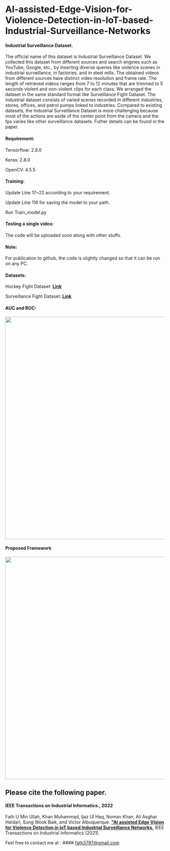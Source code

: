 # AI-assisted-Edge-Vision-for-Violence-Detection-in-IoT-based-Industrial-Surveillance-Networks


#### Industrial Surveillance Dataset.
The official name of this dataset is Industrial Surveillance Dataset. We collected this dataset from different sources and search engines such as YouTube, Google, etc., by inserting diverse queries like violence scenes in industrial surveillance, in factories, and in steel mills. The obtained videos from different sources have distinct video resolution and frame rate. The length of retrieved videos ranges from 7 to 12 minutes that are trimmed to 5 seconds violent and non-violent clips for each class. We arranged the dataset in the same standard format like Surveillance Fight Dataset. The industrial dataset consists of varied scenes recorded in different industries, stores, offices, and petrol pumps linked to industries. Compared to existing datasets, the Industrial Surveillance Dataset is more challenging because most of the actions are aside of the center point from the camera and the fps varies like other surveillance datasets. Futher details can be found in the paper.

#### Requirement:

Tensorflow: 2.8.0

Keras: 2.8.0

OpenCV: 4.5.5

#### Training:

Update Line 17~22 according to your requirement.

Update Line 116 for saving the model to your path.

Run Train_model.py 

#### Testing a single video:

The code will be uploaded soon along with other stuffs.


#### Note: 

For publication to github, the code is slightly changed so that it can be run on any PC.

#### Datasets:

Hockey Fight Dataset: [**Link**](https://www.kaggle.com/datasets/yassershrief/hockey-fight-vidoes)

Surveillance Fight Dataset: [**Link**](https://github.com/sayibet/fight-detection-surv-dataset#:~:text=A%20new%20fight%20dataset%20is,streets%2C%20underground%20stations%20and%20more.)

#### AUC and ROC:

<img src="https://user-images.githubusercontent.com/43944394/172607598-729a65e2-0650-4cb4-8e43-34a928ec4036.png" width="700" height="700">

#### Proposed Framework

<img src="https://user-images.githubusercontent.com/43944394/172607673-d52926d0-8100-43ac-99ed-7b9180c35552.png" width="900" height="700">


## Please cite the following paper.

#### IEEE Transactions on Industrial Informatics., 2022
Fath U Min Ullah, Khan Muhammad, Ijaz Ul Haq, Noman Khan, Ali Asghar Heidari, Sung Wook Baik, and Victor Albuquerque. [**"AI assisted Edge Vision for Violence Detection in IoT based Industrial Surveillance Networks.**](https://ieeexplore.ieee.org/abstract/document/9552469) 
IEEE Transactions on Industrial Informatics (2021).

Feel free to contact me at : #### fath3797@gmail.com
